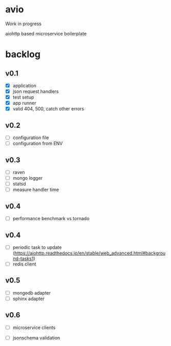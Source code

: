 # avio
Work in progress

aiohttp based microservice boilerplate

# backlog
## v0.1
- [x] application
- [x] json request handlers
- [x] test setup
- [x] app runner
- [x] valid 404, 500, catch other errors
## v0.2
- [ ] configuration file 
- [ ] configuration from ENV
## v0.3
- [ ] raven
- [ ] mongo logger
- [ ] statsd
- [ ] measure handler time
## v0.4
- [ ] performance benchmark vs tornado
## v0.4
- [ ] periodic task to update (https://aiohttp.readthedocs.io/en/stable/web_advanced.html#background-tasks1)
- [ ] redis client
## v0.5
- [ ] mongodb adapter
- [ ] sphinx adapter
## v0.6
- [ ] microservice clients
- [ ] jsonschema validation

